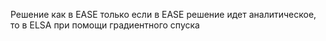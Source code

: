Решение как в EASE только если в EASE решение идет аналитическое, то в ELSA при помощи градиентного спуска
